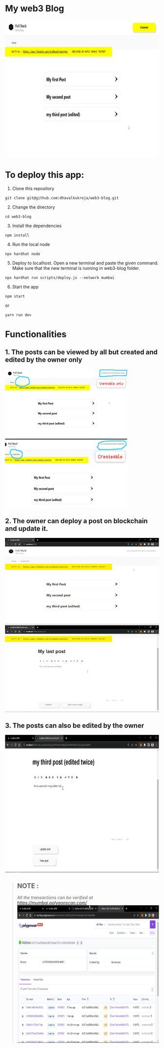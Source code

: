# My web3 Blog
<img src="images/interface.png" width="800" height="450">

# To deploy this app:

1. Clone this repository
```shell 
git clone git@github.com:dhavalkukreja/web3-blog.git
```

2. Change the directory
```shell 
cd web3-blog
```

3. Install the dependencies
```shell 
npm install
```


4. Run the local node
```shell
npx hardhat node
```
5. Deploy to localhost. Open a new terminal and paste the given command. Make sure that the new terminal is running in web3-blog folder.
```shell
npx hardhat run scripts/deploy.js --network mumbai
```

6. Start the app
```shell
npm start
``` 
or 
```shell
yarn run dev
```



# Functionalities
## 1. The posts can be viewed by all but created and edited by the owner only
<img src="images/viewable.jpeg" width="400" height="225"> <img src="images/createable.jpeg" width="400" height="225">

## 2. The owner can deploy a post on blockchain and update it.
<img src="images/createpost1_AdobeExpress.gif">
<img src="images/createpost2_AdobeExpress.gif">

## 3. The posts can also be edited by the owner
<img src="images/updatable.png" width="800" height="450">


> ## NOTE : 
> *All the transactions can be verified at https://mumbai.polygonscan.com/*
> <img src="images/polygonscan.png" width="800" height="450">
